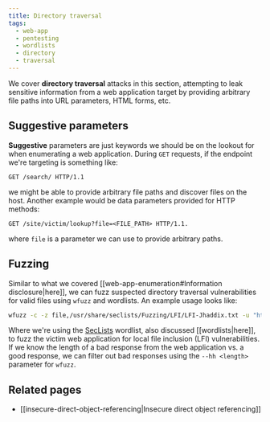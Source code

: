 ```yaml
---
title: Directory traversal
tags:
  - web-app
  - pentesting
  - wordlists
  - directory
  - traversal
---
```


We cover **directory traversal** attacks in this section, attempting to leak sensitive information
from a web application target by providing arbitrary file paths into URL parameters, HTML forms,
etc.

## Suggestive parameters

**Suggestive** parameters are just keywords we should be on the lookout for when enumerating a web
application. During `GET` requests, if the endpoint we're targeting is something like:

```
GET /search/ HTTP/1.1
```

we might be able to provide arbitrary file paths and discover files on the host. Another example
would be data parameters provided for HTTP methods:

```
GET /site/victim/lookup?file=<FILE_PATH> HTTP/1.1.
```

where `file` is a parameter we can use to provide arbitrary paths.

## Fuzzing

Similar to what we covered [[web-app-enumeration#Information disclosure|here]], we can fuzz
suspected directory traversal vulnerabilities for valid files using `wfuzz` and wordlists. An
example usage looks like:

```bash
wfuzz -c -z file,/usr/share/seclists/Fuzzing/LFI/LFI-Jhaddix.txt -u "http://victim-site/files?path=../../../../../../../../../../FUZZ"
```

Where we're using the [SecLists](https://github.com/danielmiessler/SecLists) wordlist, also
discussed [[wordlists|here]], to fuzz the victim web application for local file inclusion (LFI)
vulnerabilities. If we know the length of a bad response from the web application vs. a good
response, we can filter out bad responses using the `--hh <length>` parameter for `wfuzz`.

## Related pages

- [[insecure-direct-object-referencing|Insecure direct object referencing]]
